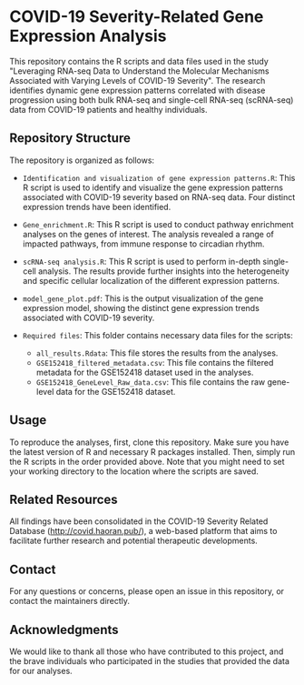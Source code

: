# COVID-19 Severity-Related Gene Expression Analysis

This repository contains the R scripts and data files used in the study "Leveraging RNA-seq Data to Understand the Molecular Mechanisms Associated with Varying Levels of COVID-19 Severity". The research identifies dynamic gene expression patterns correlated with disease progression using both bulk RNA-seq and single-cell RNA-seq (scRNA-seq) data from COVID-19 patients and healthy individuals.

## Repository Structure

The repository is organized as follows:

- `Identification and visualization of gene expression patterns.R`: This R script is used to identify and visualize the gene expression patterns associated with COVID-19 severity based on RNA-seq data. Four distinct expression trends have been identified.

- `Gene_enrichment.R`: This R script is used to conduct pathway enrichment analyses on the genes of interest. The analysis revealed a range of impacted pathways, from immune response to circadian rhythm.

- `scRNA-seq analysis.R`: This R script is used to perform in-depth single-cell analysis. The results provide further insights into the heterogeneity and specific cellular localization of the different expression patterns.

- `model_gene_plot.pdf`: This is the output visualization of the gene expression model, showing the distinct gene expression trends associated with COVID-19 severity.

- `Required files`: This folder contains necessary data files for the scripts:
  - `all_results.Rdata`: This file stores the results from the analyses.
  - `GSE152418_filtered_metadata.csv`: This file contains the filtered metadata for the GSE152418 dataset used in the analyses.
  - `GSE152418_GeneLevel_Raw_data.csv`: This file contains the raw gene-level data for the GSE152418 dataset.

## Usage

To reproduce the analyses, first, clone this repository. Make sure you have the latest version of R and necessary R packages installed. Then, simply run the R scripts in the order provided above. Note that you might need to set your working directory to the location where the scripts are saved. 

## Related Resources

All findings have been consolidated in the COVID-19 Severity Related Database (http://covid.haoran.pub/), a web-based platform that aims to facilitate further research and potential therapeutic developments.

## Contact

For any questions or concerns, please open an issue in this repository, or contact the maintainers directly.

## Acknowledgments

We would like to thank all those who have contributed to this project, and the brave individuals who participated in the studies that provided the data for our analyses.

